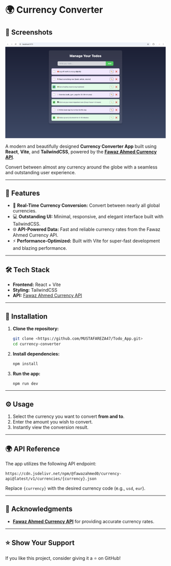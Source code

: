 # 🌍 Currency Converter  

## 📸 Screenshots  
![Currency Converter UI Screenshot](./public/todo.png) 

A modern and beautifully designed **Currency Converter App** built using **React**, **Vite**, and **TailwindCSS**, powered by the **[Fawaz Ahmed Currency API](https://cdn.jsdelivr.net/npm/@fawazahmed0/currency-api@latest/v1/currencies/)**.  

Convert between almost any currency around the globe with a seamless and outstanding user experience.

---

## 🚀 Features  
- 🔄 **Real-Time Currency Conversion:** Convert between nearly all global currencies.  
- 💻 **Outstanding UI:** Minimal, responsive, and elegant interface built with TailwindCSS.  
- 🌐 **API-Powered Data:** Fast and reliable currency rates from the Fawaz Ahmed Currency API.  
- ⚡ **Performance-Optimized:** Built with Vite for super-fast development and blazing performance.  

---

## 🛠️ Tech Stack  
- **Frontend:** React + Vite  
- **Styling:** TailwindCSS  
- **API:** [Fawaz Ahmed Currency API](https://github.com/fawazahmed0/currency-api)  

---

## 🧩 Installation  

1. **Clone the repository:**  
   ```bash
   git clone <https://github.com/MUSTAFAREZA47/Todo_App.git>
   cd currency-converter


2. **Install dependencies:**  
   ```bash
   npm install


3. **Run the app:**  
   ```bash
   npm run dev


---

## ⚙️ Usage  
1. Select the currency you want to convert **from and to**.  
2. Enter the amount you wish to convert.  
3. Instantly view the conversion result.  

---

## 🌍 API Reference  

The app utilizes the following API endpoint:  
```plaintext
https://cdn.jsdelivr.net/npm/@fawazahmed0/currency-api@latest/v1/currencies/{currency}.json
```
Replace `{currency}` with the desired currency code (e.g., `usd`, `eur`).

---

## 🤝 Acknowledgments  
- **[Fawaz Ahmed Currency API](https://github.com/fawazahmed0/currency-api)** for providing accurate currency rates.  

---


## ⭐ Show Your Support  
If you like this project, consider giving it a ⭐ on GitHub!

